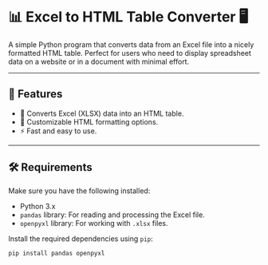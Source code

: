 # 📊 Excel to HTML Table Converter 🖥️

A simple Python program that converts data from an Excel file into a nicely formatted HTML table. Perfect for users who need to display spreadsheet data on a website or in a document with minimal effort.

---

## 🚀 Features

- 🔄 Converts Excel (XLSX) data into an HTML table.
- 🎨 Customizable HTML formatting options.
- ⚡ Fast and easy to use.

---

## 🛠️ Requirements

Make sure you have the following installed:

- Python 3.x
- `pandas` library: For reading and processing the Excel file.
- `openpyxl` library: For working with `.xlsx` files.

Install the required dependencies using `pip`:

```bash
pip install pandas openpyxl

